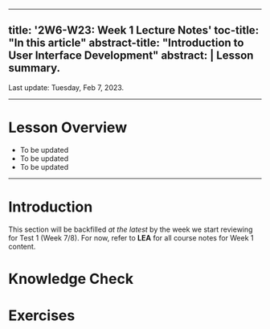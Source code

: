 
---
title: '2W6-W23: Week 1 Lecture Notes'
toc-title: "In this article"
abstract-title: "Introduction to User Interface Development"
abstract: |
  Lesson summary.
---

Last update: Tuesday, Feb 7, 2023.

---

# Lesson Overview

- To be updated
- To be updated
- To be updated

---

# Introduction

This section will be backfilled *at the latest* by the week we start reviewing for Test 1 (Week 7/8). For now, refer to **LEA** for all course notes for Week 1 content.

# Knowledge Check

# Exercises
